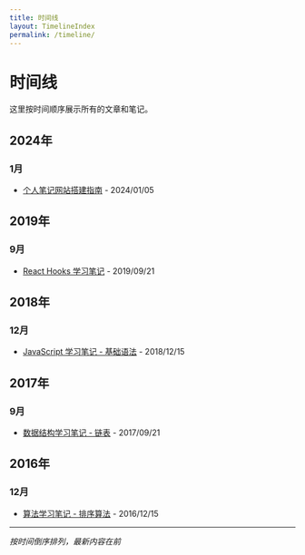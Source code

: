 ```yaml
---
title: 时间线
layout: TimelineIndex
permalink: /timeline/
---
```


# 时间线

这里按时间顺序展示所有的文章和笔记。

## 2024年

### 1月
- [个人笔记网站搭建指南](/blogs/other/guide.html) - 2024/01/05

## 2019年

### 9月
- [React Hooks 学习笔记](/blogs/category1/2019/092101.html) - 2019/09/21

## 2018年

### 12月
- [JavaScript 学习笔记 - 基础语法](/blogs/category1/2018/121501.html) - 2018/12/15

## 2017年

### 9月
- [数据结构学习笔记 - 链表](/blogs/category2/2017/092101.html) - 2017/09/21

## 2016年

### 12月
- [算法学习笔记 - 排序算法](/blogs/category2/2016/121501.html) - 2016/12/15

---

*按时间倒序排列，最新内容在前*
